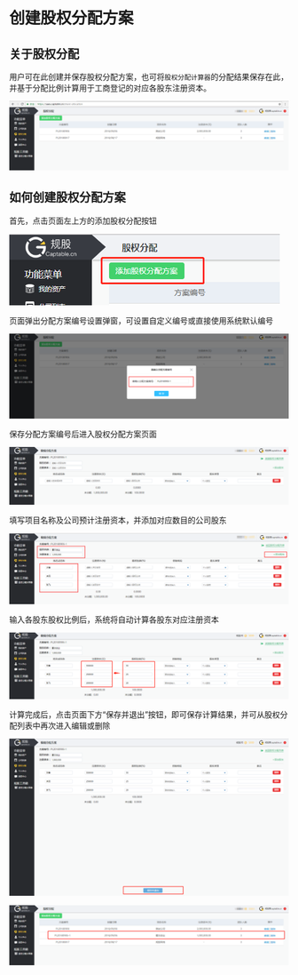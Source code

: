 # 创建股权分配方案

## 关于股权分配

用户可在此创建并保存股权分配方案，也可将`股权分配计算器`的分配结果保存在此，并基于分配比例计算用于工商登记的对应各股东注册资本。

![](../../.gitbook/assets/image%20%2859%29.png)

## 如何创建股权分配方案

首先，点击页面左上方的添加股权分配按钮

![](../../.gitbook/assets/image%20%2885%29.png)

页面弹出分配方案编号设置弹窗，可设置自定义编号或直接使用系统默认编号

![](../../.gitbook/assets/image%20%2882%29.png)

保存分配方案编号后进入股权分配方案页面

![](../../.gitbook/assets/image%20%2861%29.png)

填写项目名称及公司预计注册资本，并添加对应数目的公司股东

![](../../.gitbook/assets/image%20%28103%29.png)

输入各股东股权比例后，系统将自动计算各股东对应注册资本

![](../../.gitbook/assets/image%20%284%29.png)

计算完成后，点击页面下方“保存并退出”按钮，即可保存计算结果，并可从股权分配列表中再次进入编辑或删除

![](../../.gitbook/assets/image%20%2854%29.png)

![](../../.gitbook/assets/image%20%2853%29.png)

